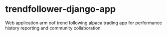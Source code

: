 # trendfollower-django-app
Web application arm oof trend following alpaca trading app for performance history reporting and community collaboration
